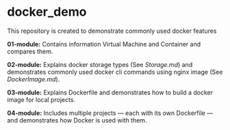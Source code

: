 # docker_demo
This repository is created to demonstrate commonly used docker features

**01-module:** Contains information Virtual Machine and Container and compares them.

**02-module:** Explains docker storage types (See *Storage.md*) and demonstrates commonly used docker cli commands using nginx image (See *DockerImage.md*).

**03-module:** Explains Dockerfile and demonstrates how to build a docker image for local projects.

**04-module:** Includes multiple projects — each with its own Dockerfile — and demonstrates how Docker is used with them.